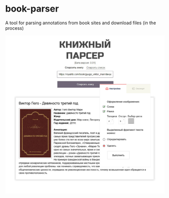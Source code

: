 # book-parser
A tool for parsing annotations from book sites and download files (in the process)  

![Screenshot](docs/images/screenshot_book_parser.jpg)
